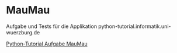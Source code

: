 # MauMau

Aufgabe und Tests für die Applikation python-tutorial.informatik.uni-wuerzburg.de

<a href="http://python-tutorial.informatik.uni-wuerzburg.de/IDE/Lektion/Aufgaben/MauMau/" target="_blank">Python-Tutorial Aufgabe MauMau</a>
